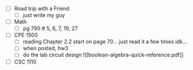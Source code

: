 - [ ] Road trip with a Friend
	- [ ] just write my guy
- [ ] Math
	- [ ] pg 790 # 5, 6, 7, 19, 27
- [ ] CPE 1500
	 - [ ] reading Chapter 2.2 start on page 70... just read it a few times idk...
	 - [ ] when posted, hw3
	- [ ] do the lab circuit design
![[boolean-algebra-quick-reference.pdf]]
- [ ] CSC 1110